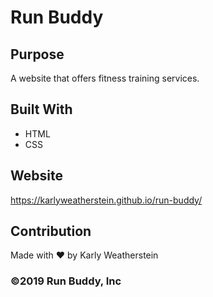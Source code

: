 # Run Buddy

## Purpose
A website that offers fitness training services.

## Built With
* HTML
* CSS

## Website
https://karlyweatherstein.github.io/run-buddy/

## Contribution
Made with ❤️ by Karly Weatherstein

### ©️2019 Run Buddy, Inc

